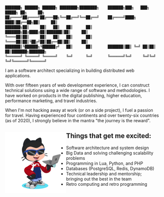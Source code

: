 ```
███████╗ ██████╗ ██████╗ ████████╗████████╗    ███████╗███╗   ███╗ █████╗ ██╗     ██╗     
██╔════╝██╔════╝██╔═══██╗╚══██╔══╝╚══██╔══╝    ██╔════╝████╗ ████║██╔══██╗██║     ██║     
███████╗██║     ██║   ██║   ██║      ██║       ███████╗██╔████╔██║███████║██║     ██║     
╚════██║██║     ██║   ██║   ██║      ██║       ╚════██║██║╚██╔╝██║██╔══██║██║     ██║     
███████║╚██████╗╚██████╔╝   ██║      ██║       ███████║██║ ╚═╝ ██║██║  ██║███████╗███████╗
╚══════╝ ╚═════╝ ╚═════╝    ╚═╝      ╚═╝       ╚══════╝╚═╝     ╚═╝╚═╝  ╚═╝╚══════╝╚══════╝
```
I am a software architect specializing in building distributed web applications.

With over fifteen years of web development experience, I can construct technical solutions using a wide range of software and methodologies. I have worked on products in the digital publishing, higher education, performance marketing, and travel industries.

When I'm not hacking away at work (or on a side project), I fuel a passion for travel. Having experienced four continents and over twenty-six countries (as of 2020), I strongly believe in the mantra "the journey is the reward".

## Things that get me excited: <img align="left" width="200" height="200" src="https://raw.githubusercontent.com/smallsco/smallsco/master/octocat.gif">

- Software architecture and system design
- Big Data and solving challenging scalability problems
- Programming in Lua, Python, and PHP
- Databases (PostgreSQL, Redis, DynamoDB)
- Technical leadership and mentorship; bringing out the best in the team
- Retro computing and retro programming
